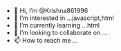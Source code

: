 - 👋 Hi, I’m @Krishna861996
- 👀 I’m interested in ...javascript,html
- 🌱 I’m currently learning ...html
- 💞️ I’m looking to collaborate on ...
- 📫 How to reach me ...

<!---
Krishna861996/Krishna861996 is a ✨ special ✨ repository because its `README.md` (this file) appears on your GitHub profile.
You can click the Preview link to take a look at your changes.
--->
